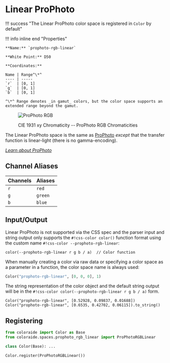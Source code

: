 # Linear ProPhoto

!!! success "The Linear ProPhoto color space is registered in `Color` by default"

<div class="info-container" markdown>
!!! info inline end "Properties"

    **Name:** `prophoto-rgb-linear`

    **White Point:** D50

    **Coordinates:**

    Name | Range^\*^
    ---- | -----
    `r`  | [0, 1]
    `g`  | [0, 1]
    `b`  | [0, 1]

    ^\*^ Range denotes _in gamut_ colors, but the color space supports an extended range beyond the gamut.

<figure markdown>

![ProPhoto RGB](../images/prophoto-rgb.png)

<figcaption markdown>
CIE 1931 xy Chromaticity -- ProPhoto RGB Chromaticities
</figcaption>
</figure>

The Linear ProPhoto space is the same as [ProPhoto](./prophoto_rgb.md) *except* that the transfer function is linear-light
(there is no gamma-encoding).

_[Learn about ProPhoto](https://en.wikipedia.org/wiki/ProPhoto_RGB_color_space)_
</div>

## Channel Aliases

Channels | Aliases
-------- | -------
`r`      | `red`
`g`      | `green`
`b`      | `blue`

## Input/Output

Linear ProPhoto is not supported via the CSS spec and the parser input and string output only supports the
`#!css-color color()` function format using the custom name `#!css-color --prophoto-rgb-linear`:

```css-color
color(--prophoto-rgb-linear r g b / a)  // Color function
```

When manually creating a color via raw data or specifying a color space as a parameter in a function, the color
space name is always used:

```py
Color("prophoto-rgb-linear", [0, 0, 0], 1)
```

The string representation of the color object and the default string output will be in the
`#!css-color color(--prophoto-rgb-linear r g b / a)` form.

```playground
Color("prophoto-rgb-linear", [0.52928, 0.09837, 0.01688])
Color("prophoto-rgb-linear", [0.6535, 0.42702, 0.06115]).to_string()
```

## Registering

```py
from coloraide import Color as Base
from coloraide.spaces.prophoto_rgb_linear import ProPhotoRGBLinear

class Color(Base): ...

Color.register(ProPhotoRGBLinear())
```

